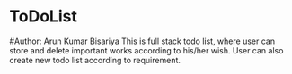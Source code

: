 # ToDoList
#Author: Arun Kumar Bisariya
This is full stack todo list, where user can store and delete important works according to his/her wish. User can also create new todo list according to requirement. 
